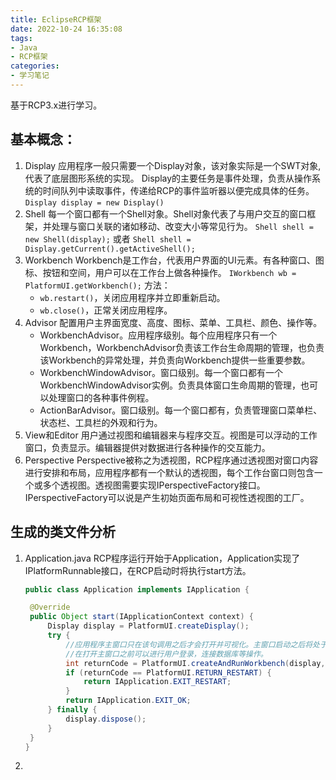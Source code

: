 ```yaml
---
title: EclipseRCP框架
date: 2022-10-24 16:35:08
tags: 
- Java
- RCP框架
categories:
- 学习笔记
---
```

基于RCP3.x进行学习。
## 基本概念：
1. Display
    应用程序一般只需要一个Display对象，该对象实际是一个SWT对象,代表了底层图形系统的实现。
    Display的主要任务是事件处理，负责从操作系统的时间队列中读取事件，传递给RCP的事件监听器以便完成具体的任务。
    `Display display = new Display()`
2. Shell
    每一个窗口都有一个Shell对象。Shell对象代表了与用户交互的窗口框架，并处理与窗口关联的诸如移动、改变大小等常见行为。
    `Shell shell = new Shell(display);` 或者 `Shell shell = Display.getCurrent().getActiveShell();`
3. Workbench
   Workbench是工作台，代表用户界面的UI元素。有各种窗口、图标、按钮和空间，用户可以在工作台上做各种操作。
   `IWorkbench wb = PlatformUI.getWorkbench();`
   方法：
   - `wb.restart()`，关闭应用程序并立即重新启动。
   - `wb.close()`，正常关闭应用程序。
4. Advisor
    配置用户主界面宽度、高度、图标、菜单、工具栏、颜色、操作等。
    - WorkbenchAdvisor。应用程序级别。每个应用程序只有一个Workbench，WorkbenchAdvisor负责该工作台生命周期的管理，也负责该Workbench的异常处理，并负责向Workbench提供一些重要参数。
    - WorkbenchWindowAdvisor。窗口级别。每一个窗口都有一个WorkbenchWindowAdvisor实例。负责具体窗口生命周期的管理，也可以处理窗口的各种事件例程。
    - ActionBarAdvisor。窗口级别。每一个窗口都有，负责管理窗口菜单栏、状态栏、工具栏的外观和行为。
5. View和Editor
   用户通过视图和编辑器来与程序交互。视图是可以浮动的工作窗口，负责显示。编辑器提供对数据进行各种操作的交互能力。
6. Perspective
   Perspective被称之为透视图，RCP程序通过透视图对窗口内容进行安排和布局，应用程序都有一个默认的透视图，每个工作台窗口则包含一个或多个透视图。透视图需要实现IPerspectiveFactory接口。IPerspectiveFactory可以说是产生初始页面布局和可视性透视图的工厂。
## 生成的类文件分析
1. Application.java
   RCP程序运行开始于Application，Application实现了IPlatformRunnable接口，在RCP启动时将执行start方法。
   ```java
   public class Application implements IApplication {

	@Override
	public Object start(IApplicationContext context) {
		Display display = PlatformUI.createDisplay();
		try {
            //应用程序主窗口只在该句调用之后才会打开并可视化。主窗口启动之后将处于持续打开状态直到用户关闭程序。
            //在打开主窗口之前可以进行用户登录，连接数据库等操作。
			int returnCode = PlatformUI.createAndRunWorkbench(display, new ApplicationWorkbenchAdvisor()); 
			if (returnCode == PlatformUI.RETURN_RESTART) {
				return IApplication.EXIT_RESTART;
			}
			return IApplication.EXIT_OK;
		} finally {
			display.dispose();
		}
	}
   }
   ```

2. 